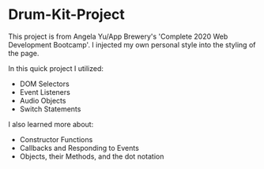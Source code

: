 # Drum-Kit-Project

This project is from Angela Yu/App Brewery's 'Complete 2020 Web Development Bootcamp'.
I injected my own personal style into the styling of the page.


In this quick project I utilized:
* DOM Selectors
* Event Listeners
* Audio Objects
* Switch Statements


I also learned more about:
* Constructor Functions
* Callbacks and Responding to Events
* Objects, their Methods, and the dot notation
